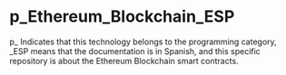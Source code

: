 # p_Ethereum_Blockchain_ESP
p_ Indicates that this technology belongs to the programming category, _ESP means that the documentation is in Spanish, and this specific repository is about the Ethereum Blockchain smart contracts.
